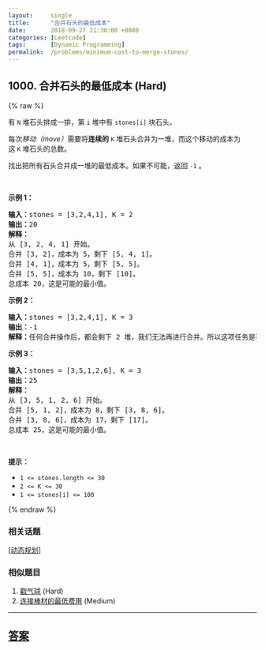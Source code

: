 ```yaml
---
layout:     single
title:      "合并石头的最低成本"
date:       2018-09-27 21:30:00 +0800
categories: [Leetcode]
tags:       [Dynamic Programming]
permalink:  /problems/minimum-cost-to-merge-stones/
---
```


## 1000. 合并石头的最低成本 (Hard)

{% raw %}

<p>有 <code>N</code> 堆石头排成一排，第 <code>i</code> 堆中有&nbsp;<code>stones[i]</code>&nbsp;块石头。</p>

<p>每次<em>移动（move）</em>需要将<strong>连续的</strong>&nbsp;<code>K</code>&nbsp;堆石头合并为一堆，而这个移动的成本为这&nbsp;<code>K</code>&nbsp;堆石头的总数。</p>

<p>找出把所有石头合并成一堆的最低成本。如果不可能，返回 <code>-1</code> 。</p>

<p>&nbsp;</p>

<p><strong>示例 1：</strong></p>

<pre><strong>输入：</strong>stones = [3,2,4,1], K = 2
<strong>输出：</strong>20
<strong>解释：</strong>
从 [3, 2, 4, 1] 开始。
合并 [3, 2]，成本为 5，剩下 [5, 4, 1]。
合并 [4, 1]，成本为 5，剩下 [5, 5]。
合并 [5, 5]，成本为 10，剩下 [10]。
总成本 20，这是可能的最小值。
</pre>

<p><strong>示例 2：</strong></p>

<pre><strong>输入：</strong>stones = [3,2,4,1], K = 3
<strong>输出：</strong>-1
<strong>解释：</strong>任何合并操作后，都会剩下 2 堆，我们无法再进行合并。所以这项任务是不可能完成的。.
</pre>

<p><strong>示例 3：</strong></p>

<pre><strong>输入：</strong>stones = [3,5,1,2,6], K = 3
<strong>输出：</strong>25
<strong>解释：</strong>
从 [3, 5, 1, 2, 6] 开始。
合并 [5, 1, 2]，成本为 8，剩下 [3, 8, 6]。
合并 [3, 8, 6]，成本为 17，剩下 [17]。
总成本 25，这是可能的最小值。
</pre>

<p>&nbsp;</p>

<p><strong>提示：</strong></p>

<ul>
	<li><code>1 &lt;= stones.length &lt;= 30</code></li>
	<li><code>2 &lt;= K &lt;= 30</code></li>
	<li><code>1 &lt;= stones[i] &lt;= 100</code></li>
</ul>

{% endraw %}

### 相关话题
  [[动态规划](https://github.com/openset/leetcode/tree/master/tag/dynamic-programming/README.md)]

### 相似题目
  1. [戳气球](/problems/burst-balloons) (Hard)
  1. [连接棒材的最低费用](/problems/minimum-cost-to-connect-sticks) (Medium)

---

## [答案](https://github.com/openset/leetcode/tree/master/problems/minimum-cost-to-merge-stones)
